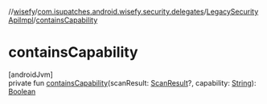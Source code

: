 //[wisefy](../../../index.md)/[com.isupatches.android.wisefy.security.delegates](../index.md)/[LegacySecurityApiImpl](index.md)/[containsCapability](contains-capability.md)

# containsCapability

[androidJvm]\
private fun [containsCapability](contains-capability.md)(scanResult: [ScanResult](https://developer.android.com/reference/kotlin/android/net/wifi/ScanResult.html)?, capability: [String](https://kotlinlang.org/api/latest/jvm/stdlib/kotlin/-string/index.html)): [Boolean](https://kotlinlang.org/api/latest/jvm/stdlib/kotlin/-boolean/index.html)
